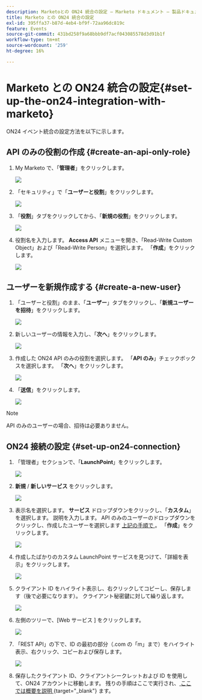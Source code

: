 ```yaml
---
description: Marketoとの ON24 統合の設定 – Marketo ドキュメント – 製品ドキュメント
title: Marketo との ON24 統合の設定
exl-id: 395ffa37-b87d-4eb4-bf9f-72aa96dc819c
feature: Events
source-git-commit: 431bd258f9a68bbb9df7acf043085578d3d91b1f
workflow-type: tm+mt
source-wordcount: '259'
ht-degree: 16%

---
```


# Marketo との ON24 統合の設定{#set-up-the-on24-integration-with-marketo}

ON24 イベント統合の設定方法を以下に示します。

## API のみの役割の作成 {#create-an-api-only-role}

1. My Marketo で、「**管理者**」をクリックします。

   ![](assets/set-up-the-on24-integration-with-marketo-1.png)

1. 「セキュリティ」で「**ユーザーと役割**」をクリックします。

   ![](assets/set-up-the-on24-integration-with-marketo-2.png)

1. 「**役割**」タブをクリックしてから、「**新規の役割**」をクリックします。

   ![](assets/set-up-the-on24-integration-with-marketo-3.png)

1. 役割名を入力します。 **Access API** メニューを開き、「Read-Write Custom Object」および「Read-Write Person」を選択します。 「**作成**」をクリックします。

   ![](assets/set-up-the-on24-integration-with-marketo-4.png)

## ユーザーを新規作成する {#create-a-new-user}

1. 「ユーザーと役割」のまま、「**ユーザー**」タブをクリックし、「**新規ユーザーを招待**」をクリックします。

   ![](assets/set-up-the-on24-integration-with-marketo-5.png)

1. 新しいユーザーの情報を入力し、「**次へ**」をクリックします。

   ![](assets/set-up-the-on24-integration-with-marketo-6.png)

1. 作成した ON24 API のみの役割を選択します。 「**API のみ**」チェックボックスを選択します。 「**次へ**」をクリックします。

   ![](assets/set-up-the-on24-integration-with-marketo-7.png)

1. 「**送信**」をクリックします。

   ![](assets/set-up-the-on24-integration-with-marketo-8.png)

>[!NOTE]
>
>API のみのユーザーの場合、招待は必要ありません。

## ON24 接続の設定 {#set-up-on24-connection}

1. 「管理者」セクションで、「**LaunchPoint**」をクリックします。

   ![](assets/set-up-the-on24-integration-with-marketo-9.png)

1. **新規** / **新しいサービス** をクリックします。

   ![](assets/set-up-the-on24-integration-with-marketo-10.png)

1. 表示名を選択します。 **サービス** ドロップダウンをクリックし、「**カスタム**」を選択します。 説明を入力します。 API のみのユーザーのドロップダウンをクリックし、作成したユーザーを選択します [ 上記の手順で ](#create-a-new-user)。 「**作成**」をクリックします。

   ![](assets/set-up-the-on24-integration-with-marketo-11.png)

1. 作成したばかりのカスタム LaunchPoint サービスを見つけて、「詳細を表示」をクリックします。

   ![](assets/set-up-the-on24-integration-with-marketo-12.png)

1. クライアント ID をハイライト表示し、右クリックしてコピーし、保存します（後で必要になります）。 クライアント秘密鍵に対して繰り返します。

   ![](assets/set-up-the-on24-integration-with-marketo-13.png)

1. 左側のツリーで、[Web サービス ] をクリックします。

   ![](assets/set-up-the-on24-integration-with-marketo-14.png)

1. 「REST API」の下で、ID の最初の部分（.com の「m」まで）をハイライト表示、右クリック、コピーおよび保存します。

   ![](assets/set-up-the-on24-integration-with-marketo-15.png)

1. 保存したクライアント ID、クライアントシークレットおよび ID を使用して、ON24 アカウントに移動します。 残りの手順はここで実行され、[ ここでは概要を説明 ](https://on24support.force.com/Support/s/article/Connect-Marketo-ON24-Connect-Data-Integration#Step6){target="_blank"} ます。
